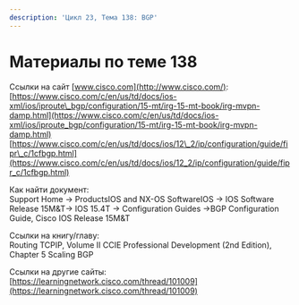 ```yaml
---
description: 'Цикл 23, Тема 138: BGP'
---
```


# Материалы по теме 138

Ссылки на сайт [www.cisco.com](http://www.cisco.com/):  
[https://www.cisco.com/c/en/us/td/docs/ios-xml/ios/iproute\_bgp/configuration/15-mt/irg-15-mt-book/irg-mvpn-damp.html](https://www.cisco.com/c/en/us/td/docs/ios-xml/ios/iproute_bgp/configuration/15-mt/irg-15-mt-book/irg-mvpn-damp.html)  
[https://www.cisco.com/c/en/us/td/docs/ios/12\_2/ip/configuration/guide/fipr\_c/1cfbgp.html](https://www.cisco.com/c/en/us/td/docs/ios/12_2/ip/configuration/guide/fipr_c/1cfbgp.html)

Как найти документ:  
Support Home → ProductsIOS and NX-OS SoftwareIOS → IOS Software Release 15M&T→ IOS 15.4T → Configuration Guides →BGP Configuration Guide, Cisco IOS Release 15M&T

Ссылки на книгу/главу:  
Routing TCPIP, Volume II CCIE Professional Development \(2nd Edition\), Chapter 5 Scaling BGP

Ссылки на другие сайты:  
[https://learningnetwork.cisco.com/thread/101009](https://learningnetwork.cisco.com/thread/101009)

